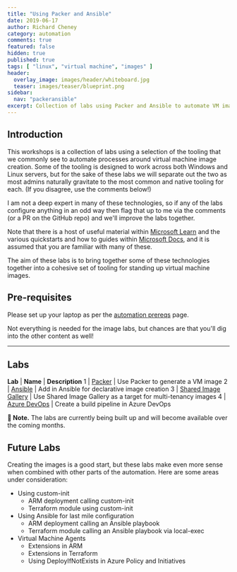 ```yaml
---
title: "Using Packer and Ansible"
date: 2019-06-17
author: Richard Cheney
category: automation
comments: true
featured: false
hidden: true
published: true
tags: [ "linux", "virtual machine", "images" ]
header:
  overlay_image: images/header/whiteboard.jpg
  teaser: images/teaser/blueprint.png
sidebar:
  nav: "packeransible"
excerpt: Collection of labs using Packer and Ansible to automate VM image creation and manage VMs
---
```


## Introduction

This workshops is a collection of labs using a selection of the tooling that we commonly see to automate processes around virtual machine image creation.  Some of the tooling is designed to work across both Windows and Linux servers, but for the sake of these labs we will separate out the two as most admins naturally gravitate to the most common and native tooling for each.  (If you disagree, use the comments below!)

I am not a deep expert in many of these technologies, so if any of the labs configure anything in an odd way then flag that up to me via the comments (or a PR on the GitHub repo) and we'll improve the labs together.

Note that there is a host of useful material within [Microsoft Learn](https://docs.microsoft.com/en-gb/learn/) and the various quickstarts and how to guides within [Microsoft Docs](https://docs.microsoft.com/en-us/azure/virtual-machines/linux/overview), and it is assumed that you are familiar with many of these.

The aim of these labs is to bring together some of these technologies together into a cohesive set of tooling for standing up virtual machine images.

## Pre-requisites

Please set up your laptop as per the [automation prereqs](../prereqs) page.

Not everything is needed for the image labs, but chances are that you'll dig into the other content as well!

----------

## Labs

**Lab** | **Name** | **Description**
1 | [Packer](lab1) | Use Packer to generate a VM image
2 | [Ansible](lab2) | Add in Ansible for declarative image creation
3 | [Shared Image Gallery](lab3) | Use Shared Image Gallery as a target for multi-tenancy images
4 | [Azure DevOps](lab4) | Create a build pipeline in Azure DevOps

**💬 Note.** The labs are currently being built up and will become available over the coming months.

## Future Labs

Creating the images is a good start, but these labs make even more sense when combined with other parts of the automation.  Here are some areas under consideration:

* Using custom-init
    * ARM deployment calling custom-init
    * Terraform module using custom-init
* Using Ansible for last mile configuration
    * ARM deployment calling an Ansible playbook
    * Terraform module calling an Ansible playbook via local-exec
* Virtual Machine Agents
    * Extensions in ARM
    * Extensions in Terraform
    * Using DeployIfNotExists in Azure Policy and Initiatives
